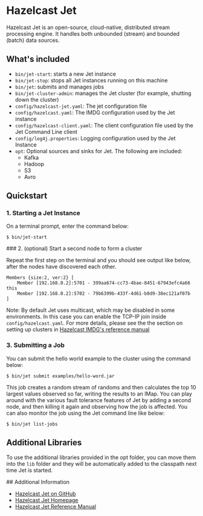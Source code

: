 # Hazelcast Jet 

Hazelcast Jet is an open-source, cloud-native, distributed stream
processing engine. It handles both unbounded (stream) and bounded 
(batch) data sources.

## What's included

* `bin/jet-start`: starts a new Jet instance
* `bin/jet-stop`: stops all Jet instances running on this machine
* `bin/jet`: submits and manages jobs
* `bin/jet-cluster-admin`: manages the Jet cluster (for example, shutting
  down the cluster)
* `config/hazelcast-jet.yaml`: The jet configuration file
* `config/hazelcast.yaml`: The IMDG configuration used by the Jet instance
* `config/hazelcast-client.yaml`: The client configuration file used by the 
  Jet Command Line client
* `config/log4j.properties`: Logging configuration used by the Jet Instance
* `opt`: Optional sources and sinks for Jet. The following are included:
    * Kafka
    * Hadoop
    * S3
    * Avro
   
## Quickstart

### 1. Starting a Jet Instance

On a terminal prompt, enter the command below:

```
$ bin/jet-start
```

### 2. (optional) Start a second node to form a cluster

Repeat the first step on the terminal and you should see output like below,
after the nodes have  discovered each other. 

```
Members {size:2, ver:2} [
	Member [192.168.0.2]:5701 - 399aa674-cc73-4bae-8451-67943efc4a66 this
	Member [192.168.0.2]:5702 - 79b6399b-433f-4d61-b0d9-38ec121af07b
]
```

Note: By default Jet uses multicast, which may be disabled in some
environments. In this case you can enable the TCP-IP join inside 
`config/hazelcast.yaml`. For more details, please see the the section on
setting up clusters in [Hazelcast IMDG's reference
manual](https://docs.hazelcast.org/docs/3.12.3/manual/html-single/index.html#setting-up-clusters)

### 3. Submitting a Job

You can submit the hello world example to the cluster using the command below:

```
$ bin/jet submit examples/hello-word.jar
```

This job creates a random stream of randoms and then calculates the
top 10 largest values observed so far, writing the results to an IMap.
You can play around with the various fault tolerance features of Jet by
adding a second node, and then killing it again and observing 
how the job is affected. You can also monitor the job using the Jet 
command line like below:

```
$ bin/jet list-jobs
```

## Additional Libraries

To use the additional libraries provided in the opt folder, you can move them
into the `lib` folder and they will be automatically added to the classpath next time
Jet is started.

## Additional Information

* [Hazelcast Jet on GitHub](https://github.com/hazelcast-jet)
* [Hazelcast Jet Homepage](https://jet.hazelcast.org)
* [Hazelcast Jet Reference Manual](https://docs.hazelcast.org/docs/jet/latest/manual/)
